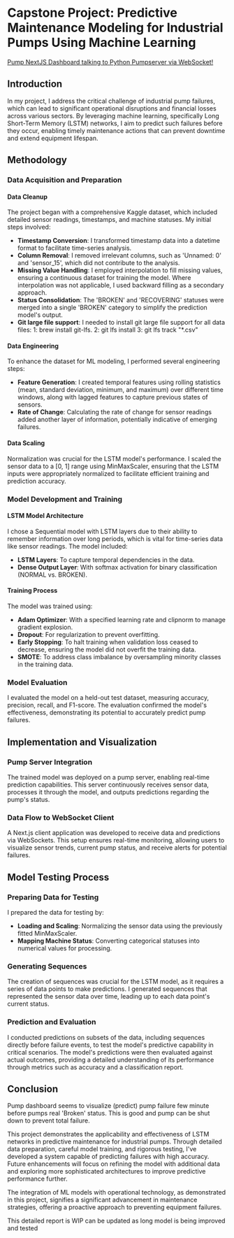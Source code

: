 # Capstone Project: Predictive Maintenance Modeling for Industrial Pumps Using Machine Learning

[Pump NextJS Dashboard talking to Python Pumpserver via WebSocket!](https://youtu.be/Vm6gt0G4SXg)

## Introduction

In my project, I address the critical challenge of industrial pump failures, which can lead to significant operational disruptions and financial losses across various sectors. By leveraging machine learning, specifically Long Short-Term Memory (LSTM) networks, I aim to predict such failures before they occur, enabling timely maintenance actions that can prevent downtime and extend equipment lifespan.

## Methodology

### Data Acquisition and Preparation

#### **Data Cleanup**

The project began with a comprehensive Kaggle dataset, which included detailed sensor readings, timestamps, and machine statuses. My initial steps involved:

- **Timestamp Conversion**: I transformed timestamp data into a datetime format to facilitate time-series analysis.
- **Column Removal**: I removed irrelevant columns, such as 'Unnamed: 0' and 'sensor_15', which did not contribute to the analysis.
- **Missing Value Handling**: I employed interpolation to fill missing values, ensuring a continuous dataset for training the model. Where interpolation was not applicable, I used backward filling as a secondary approach.
- **Status Consolidation**: The 'BROKEN' and 'RECOVERING' statuses were merged into a single 'BROKEN' category to simplify the prediction model's output.
- **Git large file support**: I needed to install git large file support for all data files: 1: brew install git-lfs. 2: git lfs install 3: git lfs track "*.csv"

#### **Data Engineering**

To enhance the dataset for ML modeling, I performed several engineering steps:

- **Feature Generation**: I created temporal features using rolling statistics (mean, standard deviation, minimum, and maximum) over different time windows, along with lagged features to capture previous states of sensors.
- **Rate of Change**: Calculating the rate of change for sensor readings added another layer of information, potentially indicative of emerging failures.

#### **Data Scaling**

Normalization was crucial for the LSTM model's performance. I scaled the sensor data to a \[0, 1\] range using MinMaxScaler, ensuring that the LSTM inputs were appropriately normalized to facilitate efficient training and prediction accuracy.

### Model Development and Training

#### **LSTM Model Architecture**

I chose a Sequential model with LSTM layers due to their ability to remember information over long periods, which is vital for time-series data like sensor readings. The model included:

- **LSTM Layers**: To capture temporal dependencies in the data.
- **Dense Output Layer**: With softmax activation for binary classification (NORMAL vs. BROKEN).

#### **Training Process**

The model was trained using:

- **Adam Optimizer**: With a specified learning rate and clipnorm to manage gradient explosion.
- **Dropout**: For regularization to prevent overfitting.
- **Early Stopping**: To halt training when validation loss ceased to decrease, ensuring the model did not overfit the training data.
- **SMOTE**: To address class imbalance by oversampling minority classes in the training data.

### Model Evaluation

I evaluated the model on a held-out test dataset, measuring accuracy, precision, recall, and F1-score. The evaluation confirmed the model's effectiveness, demonstrating its potential to accurately predict pump failures.

## Implementation and Visualization

### Pump Server Integration

The trained model was deployed on a pump server, enabling real-time prediction capabilities. This server continuously receives sensor data, processes it through the model, and outputs predictions regarding the pump's status.

### Data Flow to WebSocket Client

A Next.js client application was developed to receive data and predictions via WebSockets. This setup ensures real-time monitoring, allowing users to visualize sensor trends, current pump status, and receive alerts for potential failures.

## Model Testing Process

### Preparing Data for Testing

I prepared the data for testing by:

- **Loading and Scaling**: Normalizing the sensor data using the previously fitted MinMaxScaler.
- **Mapping Machine Status**: Converting categorical statuses into numerical values for processing.

### Generating Sequences

The creation of sequences was crucial for the LSTM model, as it requires a series of data points to make predictions. I generated sequences that represented the sensor data over time, leading up to each data point's current status.

### Prediction and Evaluation

I conducted predictions on subsets of the data, including sequences directly before failure events, to test the model's predictive capability in critical scenarios. The model's predictions were then evaluated against actual outcomes, providing a detailed understanding of its performance through metrics such as accuracy and a classification report.

## Conclusion

Pump dashboard seems to visualize (predict) pump failure few minute before pumps real 'Broken' status. This is good and pump can be shut down to prevent total failure.

This project demonstrates the applicability and effectiveness of LSTM networks in predictive maintenance for industrial pumps. Through detailed data preparation, careful model training, and rigorous testing, I've developed a system capable of predicting failures with high accuracy. Future enhancements will focus on refining the model with additional data and exploring more sophisticated architectures to improve predictive performance further.

The integration of ML models with operational technology, as demonstrated in this project, signifies a significant advancement in maintenance strategies, offering a proactive approach to preventing equipment failures.

This detailed report is WIP can be updated as long model is being improved and tested

